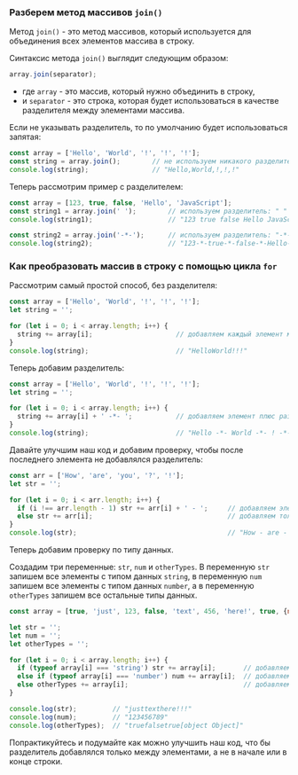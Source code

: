 ### Разберем метод массивов `join()`

Метод `join()` - это метод массивов, который используется для объединения всех элементов массива в строку.

Синтаксис метода `join()` выглядит следующим образом:

```javascript
array.join(separator);
```
* где `array` - это массив, который нужно объединить в строку,
* и `separator` - это строка, которая будет использоваться в качестве разделителя между элементами массива. 

Если не указывать разделитель, то по умолчанию будет использоваться запятая:

```javascript
const array = ['Hello', 'World', '!', '!', '!'];
const string = array.join();        // не используем никакого разделителя
console.log(string);                // "Hello,World,!,!,!"
```

Теперь рассмотрим пример с разделителем:

```javascript
const array = [123, true, false, 'Hello', 'JavaScript'];
const string1 = array.join(' ');        // используем разделитель: " " - пробел
console.log(string1);                   // "123 true false Hello JavaScript"

const string2 = array.join('-*-');      // используем разделитель: "-*-" - дефис, звездочка, дефис
console.log(string2);                   // "123-*-true-*-false-*-Hello-*-JavaScript"
```


### Как преобразовать массив в строку с помощью цикла `for`

Рассмотрим самый простой способ, без разделителя:

```javascript
const array = ['Hello', 'World', '!', '!', '!'];
let string = '';

for (let i = 0; i < array.length; i++) {
  string += array[i];                     // добавляем каждый элемент массива в строку
}
console.log(string);                      // "HelloWorld!!!"
```

Теперь добавим разделитель:

```javascript
const array = ['Hello', 'World', '!', '!', '!'];
let string = '';

for (let i = 0; i < array.length; i++) {
  string += array[i] + ' -*- ';           // добавляем элемент плюс разделитель
}
console.log(string);                      // "Hello -*- World -*- ! -*- ! -*- ! -*- "
```

Давайте улучшим наш код и добавим проверку, чтобы после последнего элемента не добавлялся разделитель:

```javascript
const arr = ['How', 'are', 'you', '?', '!'];
let str = '';

for (let i = 0; i < arr.length; i++) {
  if (i !== arr.length - 1) str += arr[i] + ' - ';     // добавляем элемент плюс разделитель
  else str += arr[i];                                  // добавляем только последний элемент
}
console.log(str);                                      // "How - are - you - ? - !"
```

Теперь добавим проверку по типу данных.

Создадим три переменные: `str`, `num` и `otherTypes`.
В переменную `str` запишем все элементы с типом данных `string`, в переменную `num` запишем все элементы с типом данных `number`, а в переменную `otherTypes` запишем все остальные типы данных.

```javascript
const array = [true, 'just', 123, false, 'text', 456, 'here!', true, {name: 'Alice'}, '!', 789, '!'];

let str = '';
let num = '';
let otherTypes = '';

for (let i = 0; i < array.length; i++) {
  if (typeof array[i] === 'string') str += array[i];       // добавляем элемент, если тип данных `string`
  else if (typeof array[i] === 'number') num += array[i];  // добавляем элемент, если тип данных `number`
  else otherTypes += array[i];                             // добавляем элемент, если тип данных не `string` и не `number`
}

console.log(str);         // "justtexthere!!!"
console.log(num);         // "123456789"
console.log(otherTypes);  // "truefalsetrue[object Object]"
```

Попрактикуйтесь и подумайте как можно улучшить наш код, что бы разделитель добавлялся только между элементами, а не в начале или в конце строки.
